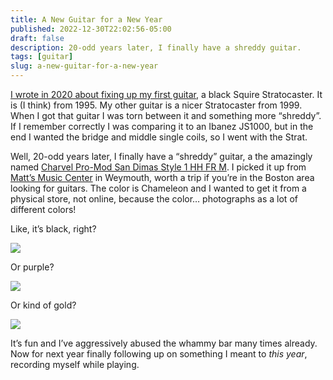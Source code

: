 ```yaml
---
title: A New Guitar for a New Year
published: 2022-12-30T22:02:56-05:00
draft: false
description: 20-odd years later, I finally have a shreddy guitar.
tags: [guitar]
slug: a-new-guitar-for-a-new-year
---
```


[I wrote in 2020 about fixing up my first guitar](https://www.builtwith.coffee/blog-posts/2020/08/the-20-year-history-of-a-partscaster?searchterm=partscaster), a black Squire Stratocaster. It is (I think) from 1995. My other guitar is a nicer Stratocaster from 1999. When I got that guitar I was torn between it and something more “shreddy”. If I remember correctly I was comparing it to an Ibanez JS1000, but in the end I wanted the bridge and middle single coils, so I went with the Strat.

Well, 20-odd years later, I finally have a “shreddy” guitar, a the amazingly named [Charvel Pro-Mod San Dimas Style 1 HH FR M](https://charvel.com/gear/series/pro-mod/pro-mod-san-dimas-style-1-hh-fr-m/2975031500). I picked it up from [Matt’s Music Center](https://mattsmusic.com) in Weymouth, worth a trip if you’re in the Boston area looking for guitars. The color is Chameleon and I wanted to get it from a physical store, not online, because the color… photographs as a lot of different colors!

Like, it’s black, right?

![](https://coffee-cake.nyc3.digitaloceanspaces.com/images/2022/san-dimas-1.jpeg)

Or purple?

![](https://coffee-cake.nyc3.digitaloceanspaces.com/images/2022/san-dimas-2.jpeg)

Or kind of gold?

![](https://coffee-cake.nyc3.digitaloceanspaces.com/images/2022/san-dimas-3.jpeg)

It’s fun and I’ve aggressively abused the whammy bar many times already. Now for next year finally following up on something I meant to _this year_, recording myself while playing.